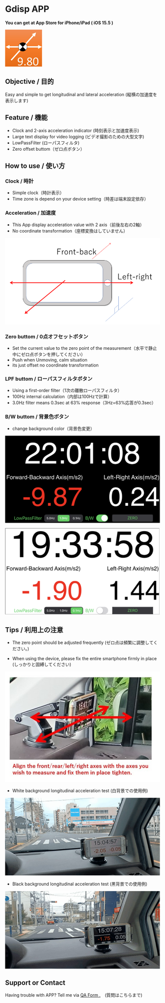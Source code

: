 # Gdisp APP

<strong>You can get at App Store for iPhone/iPad ( iOS 15.5 ) </strong>

![icon](https://github.com/halcyon1945/app_gdisp/blob/main/icon/120.png?raw=true)

## Objective / 目的

Easy and simple to get longitudinal and lateral acceleration (縦横の加速度を表示します)

## Feature / 機能

- Clock and 2-axis acceleration indicator (時刻表示と加速度表示)
- Large text display for video logging (ビデオ撮影のための大型文字)
- LowPassFilter (ローパスフィルタ)
- Zero offset buttom（ゼロ点ボタン）

## How to use / 使い方

### Clock / 時計

- Simple clock（時計表示）
- Time zone is depend on your device setting（時差は端末設定依存）

### Acceleration / 加速度

- This App display acceleration value with 2 axis（前後左右の2軸）
- No coordinate transformation（座標変換はしていません）

![axis](./pics/axis.png)

### Zero buttom / 0点オフセットボタン

- Set the current value to the zero point of the measurement（水平で静止中にゼロ点ボタンを押してください）
- Push when Unmoving, calm situation
- its just offset no coordinate transformation

### LPF buttom / ローパスフィルタボタン

- Using a first-order filter（1次の離散ローパスフィルタ）
- 100Hz internal calculation（内部は100Hzで計算）
- 3.0Hz filter means 0.3sec at 63% response（3Hz=63%応答が0.3sec）

### B/W buttom / 背景色ボタン

- change background color（背景色変更）

![ss1](./pics/ss1.png) 

![ss2](./pics/ss2.png) 

## Tips / 利用上の注意

* The zero point should be adjusted frequently (ゼロ点は頻繁に調整してください。)

* When using the device, please fix the entire smartphone firmly in place (しっかりと固縛してください)

![axis2](./pics/axis2.jpg) 

* White background longitudinal acceleration test (白背景での使用例)

![test1](./pics/test1.jpg) 

* Black background longitudinal acceleration test (黒背景での使用例)

![test2](./pics/test2.jpg) 

## Support or Contact

Having trouble with APP? Tell me via [QA Form .](https://forms.gle/8qG3hEu8UAZsDXZX9)　(質問はこちらまで)
